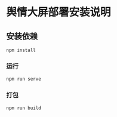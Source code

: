 # 舆情大屏部署安装说明

## 安装依赖
```
npm install
```

### 运行
```
npm run serve
```

### 打包
```
npm run build
```

